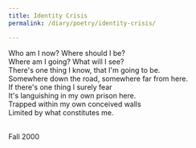 ```yaml
---
title: Identity Crisis
permalink: /diary/poetry/identity-crisis/

---
```

<div class="poetry">

Who am I now? Where should I be? <br/>
Where am I going? What will I see? <br/>
There's one thing I know, that I'm going to be. <br/>
Somewhere down the road, somewhere far from here. <br/>
If there's one thing I surely fear <br/>
It's languishing in my own prison here. <br/>
Trapped within my own conceived walls <br/>
Limited by what constitutes me. <br/>
<br/>

<div class="poetry_date">Fall 2000</div>
</div>

